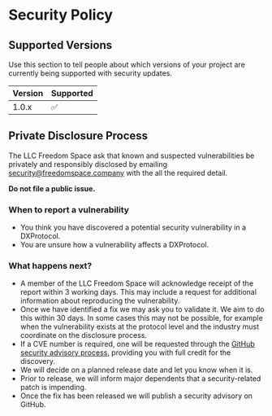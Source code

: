 # Security Policy

## Supported Versions

Use this section to tell people about which versions of your project are
currently being supported with security updates.

| Version | Supported          |
| ------- | ------------------ |
| 1.0.x   | :white_check_mark: |

## Private Disclosure Process

The LLC Freedom Space ask that known and suspected vulnerabilities be privately and responsibly disclosed by emailing [security@freedomspace.company](mailto:security@freedomspace.company) with the all the required detail.

**Do not file a public issue.**

### When to report a vulnerability

* You think you have discovered a potential security vulnerability in a DXProtocol.
* You are unsure how a vulnerability affects a DXProtocol.

### What happens next?

* A member of the LLC Freedom Space will acknowledge receipt of the report within 3 working days. This may include a request for additional information about reproducing the vulnerability.
* Once we have identified a fix we may ask you to validate it. We aim to do this within 30 days. In some cases this may not be possible, for example when the vulnerability exists at the protocol level and the industry must coordinate on the disclosure process.
* If a CVE number is required, one will be requested through the [GitHub security advisory process](https://docs.github.com/en/code-security/security-advisories), providing you with full credit for the discovery.
* We will decide on a planned release date and let you know when it is.
* Prior to release, we will inform major dependents that a security-related patch is impending.
* Once the fix has been released we will publish a security advisory on GitHub.
